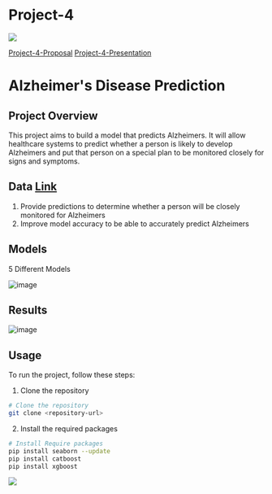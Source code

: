 # Project-4
<img src="https://capsule-render.vercel.app/api?type=waving&color=BDBDC8&height=150&section=header" />

[Project-4-Proposal](https://docs.google.com/document/d/1wjlaXLGC6ZO0PcoKIO1drjRMGmiGWQUmc7J78Ze_ab0/edit)
[Project-4-Presentation](https://docs.google.com/presentation/d/1Ox67xYNNrqshxPYItvrRJksU-eEXDaOTcOdYGBiVM_g/edit?usp=sharing)

# Alzheimer's Disease Prediction

## Project Overview
This project aims to build a model that predicts Alzheimers. It will allow healthcare systems to predict whether a person is likely to develop Alzheimers and put that person on a special plan to be monitored closely for signs and symptoms.

## Data [Link](https://www.kaggle.com/datasets/rabieelkharoua/alzheimers-disease-dataset)
  1. Provide predictions to determine whether a person will be closely monitored for Alzheimers
  2. Improve model accuracy to be able to accurately predict Alzheimers


## Models
5 Different Models

![image](https://github.com/user-attachments/assets/df77d5ff-20bc-4aab-a8ab-543722ec8243)

## Results
![image](https://github.com/user-attachments/assets/438138dd-d1f2-48f0-be5d-f8e5d7bd28a7)

## Usage
To run the project, follow these steps:
1. Clone the repository
```bash
# Clone the repository
git clone <repository-url>
```
2. Install the required packages
```bash
# Install Require packages
pip install seaborn --update
pip install catboost
pip install xgboost
``` 




<img src="https://capsule-render.vercel.app/api?type=waving&color=BDBDC8&height=150&section=footer" />
